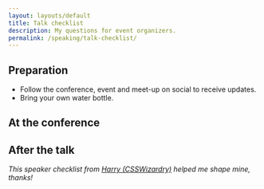 ```yaml
---
layout: layouts/default
title: Talk checklist
description: My questions for event organizers.
permalink: /speaking/talk-checklist/
---
```


## Preparation
* Follow the conference, event and meet-up on social to receive updates.
* Bring your own water bottle.

## At the conference

## After the talk

_This speaker checklist from [Harry (CSSWizardry)][harry] helped me shape mine, thanks!_

[harry]: https://csswizardry.com/2016/06/speakers-checklist-before-and-after-your-talk/
